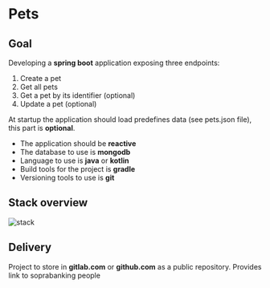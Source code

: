 # Pets

## Goal

Developing a **spring boot** application exposing three endpoints:
1. Create a pet
1. Get all pets
1. Get a pet by its identifier (optional)
1. Update a pet (optional)

At startup the application should load predefines data (see pets.json file), this part is **optional**.

* The application should be **reactive**
* The database to use is **mongodb**
* Language to use is **java** or **kotlin**
* Build tools for the project is **gradle**
* Versioning tools to use is **git**

## Stack overview

![stack](stack.png)

## Delivery

Project to store in **gitlab.com** or **github.com** as a public repository.
Provides link to soprabanking people
